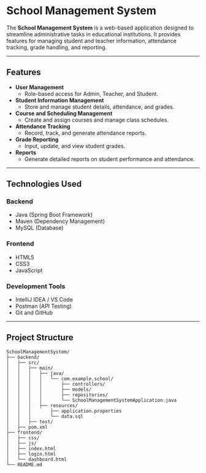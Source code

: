 # **School Management System**

The **School Management System** is a web-based application designed to streamline administrative tasks in educational institutions. It provides features for managing student and teacher information, attendance tracking, grade handling, and reporting.

---

## **Features**

- **User Management**
  - Role-based access for Admin, Teacher, and Student.
- **Student Information Management**
  - Store and manage student details, attendance, and grades.
- **Course and Scheduling Management**
  - Create and assign courses and manage class schedules.
- **Attendance Tracking**
  - Record, track, and generate attendance reports.
- **Grade Reporting**
  - Input, update, and view student grades.
- **Reports**
  - Generate detailed reports on student performance and attendance.

---

## **Technologies Used**

### **Backend**
- Java (Spring Boot Framework)
- Maven (Dependency Management)
- MySQL (Database)

### **Frontend**
- HTML5
- CSS3
- JavaScript

### **Development Tools**
- IntelliJ IDEA / VS Code
- Postman (API Testing)
- Git and GitHub

---

## **Project Structure**

```plaintext
SchoolManagementSystem/
├── backend/
│   ├── src/
│   │   ├── main/
│   │   │   ├── java/
│   │   │   │   └── com.example.school/
│   │   │   │       ├── controllers/
│   │   │   │       ├── models/
│   │   │   │       ├── repositories/
│   │   │   │       └── SchoolManagementSystemApplication.java
│   │   │   ├── resources/
│   │   │       ├── application.properties
│   │   │       └── data.sql
│   │   ├── test/
│   ├── pom.xml
├── frontend/
│   ├── css/
│   ├── js/
│   ├── index.html
│   ├── login.html
│   └── dashboard.html
└── README.md

